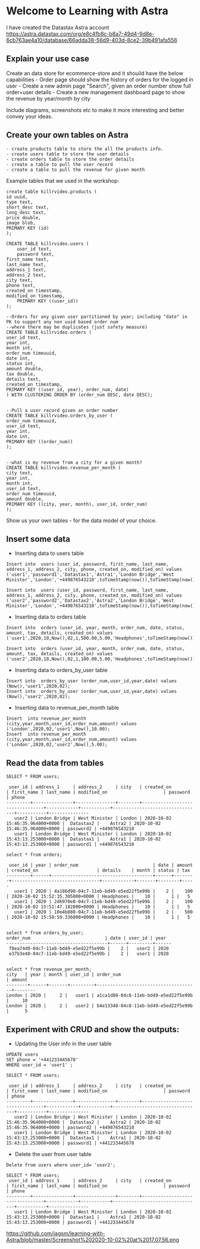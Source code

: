 # Welcome to Learning with Astra #

I have created the Datastax Astra account
https://astra.datastax.com/org/e8c4fb8c-b8a7-49d4-9d8e-6cb763ae4a10/database/66adda38-56d9-403d-8ce2-39b491afa556

## Explain your use case ##

Create an data store for ecommerce-store and it shouild have the below capabilities
    - Order page should show the history of orders for the logged in user
    - Create a new admin page "Search", given an order number show full order+user details
    - Create a new management dashboard page to show the revenue by year/month by city
   
Include diagrams, screenshots etc to make it more interesting and better convey your ideas.

## Create your own tables on Astra ##

    - create products table to store the all the products info.
    - create users table to store the user details
    - create orders table to store the order details
    - create a table to pull the user record
    - create a table to pull the revenue for given month


Example tables that we used in the workshop:

```
create table killrvideo.products (
id uuid,
type text,
short_desc text,
long_desc text,
price double,
image blob,
PRIMARY KEY (id)
);

CREATE TABLE killrvideo.users (
    user_id text,
    password text,
first_name text,
last_name text,
address_1 text,
address_2 text,
city text,
phone text,
created_on timestamp,
modified_on timestamp,
    PRIMARY KEY ((user_id))
);

--Orders for any given user partitioned by year; including "date" in PK to support any non uuid based order num
--where there may be duplicates (just safety measure)
CREATE TABLE killrvideo.orders (
user_id text,
year int,
month int,
order_num timeuuid,
date int,
status int,
amount double,
tax double,
details text,
created_on timestamp,
PRIMARY KEY ((user_id, year), order_num, date)
) WITH CLUSTERING ORDER BY (order_num DESC, date DESC);


--Pull a user record given an order number
CREATE TABLE killrvideo.orders_by_user (
order_num timeuuid,
user_id text,
year int,
date int,
PRIMARY KEY ((order_num))
);


--what is my revenue from a city for a given month?
CREATE TABLE killrvideo.revenue_per_month (
city text,
year int,
month int,
user_id text,
order_num timeuuid,
amount double,
PRIMARY KEY ((city, year, month), user_id, order_num)
);
```

Show us your own tables - for the data model of your choice.


## Insert some data ##
 - Inserting data to users table
```
Insert into  users (user_id, password, first_name, last_name, address_1, address_2, city, phone, created_on, modified_on) values ('user1','password1','Datastax1','Astra1','London Bridge','West Minister','London','+449876543210',toTimeStamp(now()),toTimeStamp(now()));

Insert into  users (user_id, password, first_name, last_name, address_1, address_2, city, phone, created_on, modified_on) values ('user2','password2','Datastax2','Astra2','London Bridge','West Minister','London','+449876543210',toTimeStamp(now()),toTimeStamp(now()));
```
- Inserting data to orders table
```
Insert into  orders (user_id, year, month, order_num, date, status, amount, tax, details, created_on) values ('user1',2020,10,Now(),02,1,500.00,5.00,'Headphones',toTimeStamp(now()));

Insert into  orders (user_id, year, month, order_num, date, status, amount, tax, details, created_on) values ('user2',2020,10,Now(),02,1,100.00,5.00,'Headphones',toTimeStamp(now()));

```
- Inserting data to orders_by_user table
```
Insert into  orders_by_user (order_num,user_id,year,date) values (Now(),'user1',2020,02);
Insert into  orders_by_user (order_num,user_id,year,date) values (Now(),'user2',2020,02);

```
- Inserting data to revenue_per_month table
```
Insert  into revenue_per_month (city,year,month,user_id,order_num,amount) values ('London',2020,02,'user1',Now(),10.00);
Insert  into revenue_per_month (city,year,month,user_id,order_num,amount) values ('London',2020,02,'user2',Now(),5.00);
```

## Read the data from tables ##

```
SELECT * FROM users;

 user_id | address_1     | address_2     | city   | created_on                      | first_name | last_name | modified_on                     | password  | phone
---------+---------------+---------------+--------+---------------------------------+------------+-----------+---------------------------------+-----------+---------------
   user2 | London Bridge | West Minister | London | 2020-10-02 15:46:35.964000+0000 |  Datastax2 |    Astra2 | 2020-10-02 15:46:35.964000+0000 | password2 | +449876543210
   user1 | London Bridge | West Minister | London | 2020-10-02 15:43:13.253000+0000 |  Datastax1 |    Astra1 | 2020-10-02 15:43:13.253000+0000 | password1 | +449876543210

```
```
select * from orders;

 user_id | year | order_num                            | date | amount | created_on                      | details    | month | status | tax
---------+------+--------------------------------------+------+--------+---------------------------------+------------+-------+--------+-----
   user1 | 2020 | 4a186d90-04c7-11eb-bd49-e5ed22f5e99b |    2 |    100 | 2020-10-02 15:52:35.305000+0000 | Headphones |    10 |      1 |   5   
   user1 | 2020 | 2d6970e0-04c7-11eb-bd49-e5ed22f5e99b |    2 |    100 | 2020-10-02 15:51:47.182000+0000 | Headphones |    10 |      1 |   5
   user1 | 2020 | 10e4b880-04c7-11eb-bd49-e5ed22f5e99b |    2 |    500 | 2020-10-02 15:50:59.336000+0000 | Headphones |    10 |      1 |   5
   
```
```
select * from orders_by_user;
order_num                            | date | user_id | year
--------------------------------------+------+---------+------
 f8ea74d0-04c7-11eb-bd49-e5ed22f5e99b |    2 |   user2 | 2020
 e37b3e40-04c7-11eb-bd49-e5ed22f5e99b |    2 |   user1 | 2020
 
 ```
 ```
 select * from revenue_per_month;
 city   | year | month | user_id | order_num                            | amount
--------+------+-------+---------+--------------------------------------+--------
 London | 2020 |     2 |   user1 | a1ca1d80-04c8-11eb-bd49-e5ed22f5e99b |     10
 London | 2020 |     2 |   user2 | b4e13340-04c8-11eb-bd49-e5ed22f5e99b |      5
 
 ```


## Experiment with CRUD and show the outputs: ##

- Updating the User info in the user table 

```
UPDATE users 
SET phone = '+441233445678' 
WHERE user_id = 'user1' ;

SELECT * FROM users;

 user_id | address_1     | address_2     | city   | created_on                      | first_name | last_name | modified_on                     | password  | phone
---------+---------------+---------------+--------+---------------------------------+------------+-----------+---------------------------------+-----------+---------------
   user2 | London Bridge | West Minister | London | 2020-10-02 15:46:35.964000+0000 |  Datastax2 |    Astra2 | 2020-10-02 15:46:35.964000+0000 | password2 | +449876543210
   user1 | London Bridge | West Minister | London | 2020-10-02 15:43:13.253000+0000 |  Datastax1 |    Astra1 | 2020-10-02 15:43:13.253000+0000 | password1 | +441233445678
```
- Delete the user from user table
```
Delete from users where user_id= 'user2';

SELECT * FROM users;
 user_id | address_1     | address_2     | city   | created_on                      | first_name | last_name | modified_on                     | password  | phone
---------+---------------+---------------+--------+---------------------------------+------------+-----------+---------------------------------+-----------+---------------
   user1 | London Bridge | West Minister | London | 2020-10-02 15:43:13.253000+0000 |  Datastax1 |    Astra1 | 2020-10-02 15:43:13.253000+0000 | password1 | +441233445678
```


https://github.com/jagsm/learning-with-Astra/blob/master/Screenshot%202020-10-02%20at%2017.07.56.png

